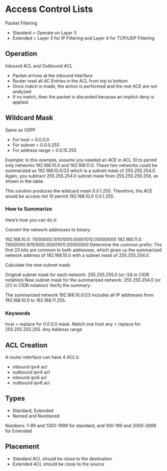 # Access Control Lists
Packet Filtering
- Standard = Operate on Layer 3
- Extended = Layer 3 for IP Filtering and Layer 4 for TCP/UDP Filtering

## Operation
Inbound ACL and Outbound ACL
- Packet arrives at the inbound interface
- Router read all AC Entries in the ACL from top to bottom
- Once match is made, the action is performed and the rest ACE are not analyzed
- If no match, then the packet is discarded because an implicit deny is applied.

## Wildcard Mask
Same as OSPF
- For host = 0.0.0.0
- For subnet = 0.0.0.255
- For address range = 0.0.15.255

Example: In this example, assume you needed an ACE in ACL 10 to permit only networks 192.168.10.0 and 192.168.11.0. These two networks could be summarized as 192.168.10.0/23 which is a subnet mask of 255.255.254.0. Again, you subtract 255.255.254.0 subnet mask from 255.255.255.255, as shown in the table.

This solution produces the wildcard mask 0.0.1.255. Therefore, the ACE would be access-list 10 permit 192.168.10.0 0.0.1.255.

### How to Summarize
Here’s how you can do it:

Convert the network addresses to binary:

192.168.10.0: 11000000.10101000.00001010.00000000
192.168.11.0: 11000000.10101000.00001011.00000000
Determine the common prefix: The first 23 bits are common to both addresses, which gives us the summarized network address of 192.168.10.0 with a subnet mask of 255.255.254.0.

Calculate the new subnet mask:

Original subnet mask for each network: 255.255.255.0 (or /24 in CIDR notation)
New subnet mask for the summarized network: 255.255.254.0 (or /23 in CIDR notation)
Verify the summary:

The summarized network 192.168.10.0/23 includes all IP addresses from 192.168.10.0 to 192.168.11.255.

### Keywords
host = replace for 0.0.0.0 mask. Match one host
any = replace for 255.255.255.255. Any Address range

## ACL Creation
A router interface can have 4 ACL's:
- inbound ipv4 acl
- outbound ipv4 acl
- inbound ipv6 acl
- outbound ipv6 acl

## Types
- Standard, Extended
- Named and Numbered

Numbers: 1-99 and 1300-1999 for standard, and 100-199 and 2000-2699 for Extended

## Placement
- Standard ACL should be close to the destination
- Extended ACL should be close to the source

